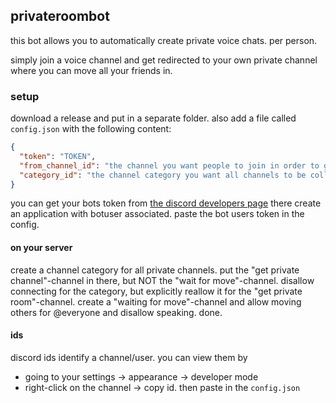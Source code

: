 ## privateroombot

this bot allows you to automatically create private voice chats. per person.

simply join a voice channel and get redirected to your own private channel where you can move all your friends in.

### setup

download a release and put in a separate folder.
also add a file called `config.json` with the following content:

```json
{
  "token": "TOKEN",
  "from_channel_id": "the channel you want people to join in order to get an own channel. see ID's",
  "category_id": "the channel category you want all channels to be collected in. see ID's"
}
```
you can get your bots token from [the discord developers page][1]
there create an application with botuser associated. paste the bot users token in the config.

#### on your server

create a channel category for all private channels. put the "get private channel"-channel in there, but NOT the "wait for move"-channel. disallow connecting for the category, but explicitly reallow it for the "get private room"-channel. create a "waiting for move"-channel and allow moving others for @everyone and disallow speaking. done.


#### ids
discord ids identify a channel/user. you can view them by 

- going to your settings -> appearance -> developer mode
- right-click on the channel -> copy id. then paste in the `config.json`

[1]: https://discordapp.com/developers/applications/me
